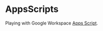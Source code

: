 # AppsScripts

Playing with Google Workspace
[Apps Script](https://developers.google.com/apps-script).
